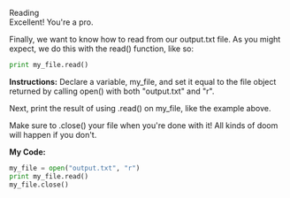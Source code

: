 Reading<br>
Excellent! You're a pro.

Finally, we want to know how to read from our output.txt file. As you might expect, we do this with the read() function, like so:
```python
print my_file.read()
```
**Instructions:**
Declare a variable, my_file, and set it equal to the file object returned by calling open() with both "output.txt" and "r".

Next, print the result of using .read() on my_file, like the example above.

Make sure to .close() your file when you're done with it! All kinds of doom will happen if you don't.

**My Code:**
```python
my_file = open("output.txt", "r")
print my_file.read()
my_file.close()
```
